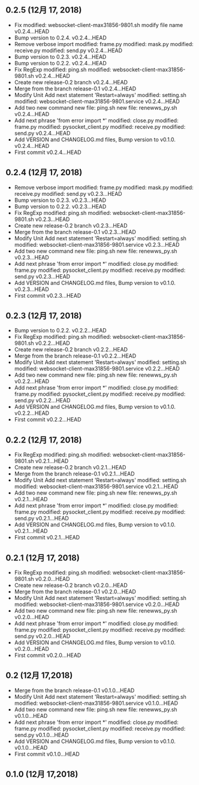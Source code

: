 ## 0.2.5 (12月 17, 2018)
  - Fix 	modified:   websocket-client-max31856-9801.sh modify file name  v0.2.4...HEAD
  - Bump version to 0.2.4.  v0.2.4...HEAD
  - Remove verbose import 	modified:   frame.py 	modified:   mask.py 	modified:   receive.py 	modified:   send.py  v0.2.4...HEAD
  - Bump version to 0.2.3.  v0.2.4...HEAD
  - Bump version to 0.2.2.  v0.2.4...HEAD
  - Fix RegExp 	modified:   ping.sh 	modified:   websocket-client-max31856-9801.sh  v0.2.4...HEAD
  - Create new release-0.2 branch  v0.2.4...HEAD
  - Merge from the branch release-0.1  v0.2.4...HEAD
  - Modify Unit Add next statement 'Restart=always' 	modified:   setting.sh 	modified:   websocket-client-max31856-9801.service  v0.2.4...HEAD
  - Add two new command 	new file:   ping.sh 	new file:   renewws_py.sh  v0.2.4...HEAD
  - Add next phrase 'from error import *' 	modified:   close.py 	modified:   frame.py 	modified:   pysocket_client.py 	modified:   receive.py 	modified:   send.py  v0.2.4...HEAD
  - Add VERSION and CHANGELOG.md files, Bump version to v0.1.0.  v0.2.4...HEAD
  - First commit  v0.2.4...HEAD

## 0.2.4 (12月 17, 2018)
  - Remove verbose import 	modified:   frame.py 	modified:   mask.py 	modified:   receive.py 	modified:   send.py  v0.2.3...HEAD
  - Bump version to 0.2.3.  v0.2.3...HEAD
  - Bump version to 0.2.2.  v0.2.3...HEAD
  - Fix RegExp 	modified:   ping.sh 	modified:   websocket-client-max31856-9801.sh  v0.2.3...HEAD
  - Create new release-0.2 branch  v0.2.3...HEAD
  - Merge from the branch release-0.1  v0.2.3...HEAD
  - Modify Unit Add next statement 'Restart=always' 	modified:   setting.sh 	modified:   websocket-client-max31856-9801.service  v0.2.3...HEAD
  - Add two new command 	new file:   ping.sh 	new file:   renewws_py.sh  v0.2.3...HEAD
  - Add next phrase 'from error import *' 	modified:   close.py 	modified:   frame.py 	modified:   pysocket_client.py 	modified:   receive.py 	modified:   send.py  v0.2.3...HEAD
  - Add VERSION and CHANGELOG.md files, Bump version to v0.1.0.  v0.2.3...HEAD
  - First commit  v0.2.3...HEAD

## 0.2.3 (12月 17, 2018)
  - Bump version to 0.2.2.  v0.2.2...HEAD
  - Fix RegExp 	modified:   ping.sh 	modified:   websocket-client-max31856-9801.sh  v0.2.2...HEAD
  - Create new release-0.2 branch  v0.2.2...HEAD
  - Merge from the branch release-0.1  v0.2.2...HEAD
  - Modify Unit Add next statement 'Restart=always' 	modified:   setting.sh 	modified:   websocket-client-max31856-9801.service  v0.2.2...HEAD
  - Add two new command 	new file:   ping.sh 	new file:   renewws_py.sh  v0.2.2...HEAD
  - Add next phrase 'from error import *' 	modified:   close.py 	modified:   frame.py 	modified:   pysocket_client.py 	modified:   receive.py 	modified:   send.py  v0.2.2...HEAD
  - Add VERSION and CHANGELOG.md files, Bump version to v0.1.0.  v0.2.2...HEAD
  - First commit  v0.2.2...HEAD

## 0.2.2 (12月 17, 2018)
  - Fix RegExp 	modified:   ping.sh 	modified:   websocket-client-max31856-9801.sh  v0.2.1...HEAD
  - Create new release-0.2 branch  v0.2.1...HEAD
  - Merge from the branch release-0.1  v0.2.1...HEAD
  - Modify Unit Add next statement 'Restart=always' 	modified:   setting.sh 	modified:   websocket-client-max31856-9801.service  v0.2.1...HEAD
  - Add two new command 	new file:   ping.sh 	new file:   renewws_py.sh  v0.2.1...HEAD
  - Add next phrase 'from error import *' 	modified:   close.py 	modified:   frame.py 	modified:   pysocket_client.py 	modified:   receive.py 	modified:   send.py  v0.2.1...HEAD
  - Add VERSION and CHANGELOG.md files, Bump version to v0.1.0.  v0.2.1...HEAD
  - First commit  v0.2.1...HEAD

## 0.2.1 (12月 17, 2018)
  - Fix RegExp 	modified:   ping.sh 	modified:   websocket-client-max31856-9801.sh  v0.2.0...HEAD
  - Create new release-0.2 branch  v0.2.0...HEAD
  - Merge from the branch release-0.1  v0.2.0...HEAD
  - Modify Unit Add next statement 'Restart=always' 	modified:   setting.sh 	modified:   websocket-client-max31856-9801.service  v0.2.0...HEAD
  - Add two new command 	new file:   ping.sh 	new file:   renewws_py.sh  v0.2.0...HEAD
  - Add next phrase 'from error import *' 	modified:   close.py 	modified:   frame.py 	modified:   pysocket_client.py 	modified:   receive.py 	modified:   send.py  v0.2.0...HEAD
  - Add VERSION and CHANGELOG.md files, Bump version to v0.1.0.  v0.2.0...HEAD
  - First commit  v0.2.0...HEAD

## 0.2 (12月 17,2018)
  - Merge from the branch release-0.1  v0.1.0...HEAD
  - Modify Unit Add next statement 'Restart=always' 	modified:   setting.sh 	modified:   websocket-client-max31856-9801.service  v0.1.0...HEAD
  - Add two new command 	new file:   ping.sh 	new file:   renewws_py.sh  v0.1.0...HEAD
  - Add next phrase 'from error import *' 	modified:   close.py 	modified:   frame.py 	modified:   pysocket_client.py 	modified:   receive.py 	modified:   send.py  v0.1.0...HEAD
  - Add VERSION and CHANGELOG.md files, Bump version to v0.1.0.  v0.1.0...HEAD
  - First commit  v0.1.0...HEAD

## 0.1.0 (12月 17,2018)


